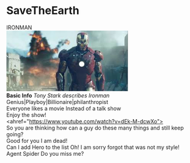 # SaveTheEarth
IRONMAN<br>
![ironman](ironman.jpg) <br>
**Basic Info**
*Tony Stark describes Ironman*<br>
Genius|Playboy|Billionaire|philanthropist <br>
Everyone likes a movie Instead of a talk show <br>
Enjoy the show!<br>
<ahref="https://www.youtube.com/watch?v=dEk-M-dcwXo"><br>
So you are thinking how can a guy do these many things and still keep going?<br>
Good for you I am dead!<br>
Can I add Hero to the list Oh! I am sorry forgot that was not my style!<br>
Agent Spider Do you miss me?
